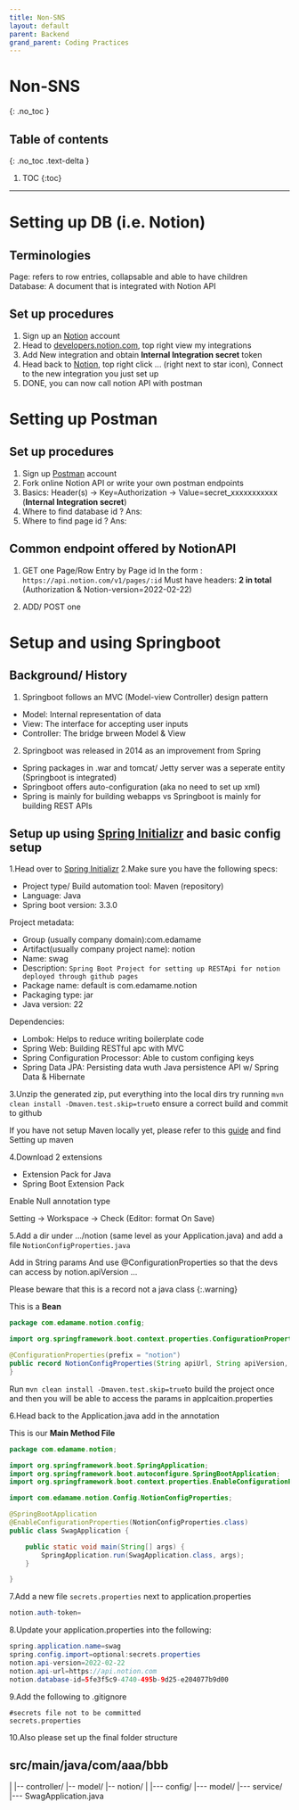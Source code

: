 ```yaml
---
title: Non-SNS
layout: default
parent: Backend 
grand_parent: Coding Practices
---
```


# Non-SNS
{: .no_toc }

## Table of contents
{: .no_toc .text-delta }

1. TOC
{:toc}

---

# Setting up DB (i.e. Notion)

## Terminologies
Page: refers to row entries, collapsable and able to have children <br/>
Database: A document that is integrated with Notion API

## Set up procedures
1. Sign up an [Notion](https://www.notion.so) account
2. Head to [developers.notion.com](https://developers.notion.com), top right view my integrations
3. Add New integration and obtain **Internal Integration secret** token
4. Head back to [Notion](https://www.notion.so), top right click ... (right next to star icon), Connect to the new integration you just set up
5. DONE, you can now call notion API with postman

# Setting up Postman

## Set up procedures
1. Sign up [Postman](https://www.postman.com/downloads/) account
2. Fork online Notion API or write your own postman endpoints
3. Basics: Header(s) -> Key=Authorization -> Value=secret_xxxxxxxxxxx <br/> (**Internal Integration secret**)
4. Where to find database id ? Ans: 
5. Where to find page id ? Ans:

## Common endpoint offered by NotionAPI
1. GET one Page/Row Entry by Page id
In the form : `https://api.notion.com/v1/pages/:id`
Must have headers: **2 in total** (Authorization & Notion-version=2022-02-22)

2. ADD/ POST one

# Setup and using Springboot

## Background/ History
1. Springboot follows an MVC (Model-view Controller) design pattern
- Model: Internal representation of data
- View: The interface for accepting user inputs
- Controller: The bridge brween Model & View

2. Springboot was released in 2014 as an improvement from Spring
- Spring packages in .war and tomcat/ Jetty server was a seperate entity (Springboot is integrated)
- Springboot offers auto-configuration (aka no need to set up xml)
- Spring is mainly for building webapps vs Springboot is mainly for building REST APIs

## Setup up using [Spring Initializr](https://start.spring.io) and basic config setup
1.Head over to [Spring Initializr](https://start.spring.io)
2.Make sure you have the following specs:
- Project type/ Build automation tool: Maven (repository)
- Language: Java
- Spring boot version: 3.3.0

Project metadata:

- Group (usually company domain):com.edamame
- Artifact(usually company project name): notion
- Name: swag
- Description: `Spring Boot Project for setting up RESTApi for notion deployed through github pages`
- Package name: default is com.edamame.notion 
- Packaging type: jar
- Java version: 22


Dependencies:

- Lombok: Helps to reduce writing boilerplate code
- Spring Web: Building RESTful apc with MVC
- Spring Configuration Processor: Able to custom configing keys
- Spring Data JPA: Persisting data wuth Java persistence API w/ Spring Data & Hibernate 

3.Unzip the generated zip, put everything into the local dirs try running `mvn clean install -Dmaven.test.skip=true`to ensure a correct build and commit to github

If you have not setup Maven locally yet, please refer to this [guide](/docs/coding-practices/Terminal/My-attempts-and-notes/My-attempts-and-notes.md) and find Setting up maven

4.Download 2 extensions
- Extension Pack for Java
- Spring Boot Extension Pack

Enable Null annotation type

Setting -> Workspace -> Check (Editor: format On Save)

5.Add a dir under .../notion (same level as your Application.java)
and add a file `NotionConfigProperties.java`

Add in String params
And use @ConfigurationProperties so that the devs can access by notion.apiVersion ...

Please beware that this is a record not a java class
{:.warning}

This is a **Bean**

```java
package com.edamame.notion.config;

import org.springframework.boot.context.properties.ConfigurationProperties;

@ConfigurationProperties(prefix = "notion")
public record NotionConfigProperties(String apiUrl, String apiVersion, String authToken, String databaseId) {
}

```

Run `mvn clean install -Dmaven.test.skip=true`to build the project once and then you will be able to access the params in applcaition.properties

6.Head back to the Application.java
add in the annotation

This is our **Main Method File**

```java
package com.edamame.notion;

import org.springframework.boot.SpringApplication;
import org.springframework.boot.autoconfigure.SpringBootApplication;
import org.springframework.boot.context.properties.EnableConfigurationProperties;

import com.edamame.notion.Config.NotionConfigProperties;

@SpringBootApplication
@EnableConfigurationProperties(NotionConfigProperties.class)
public class SwagApplication {

	public static void main(String[] args) {
		SpringApplication.run(SwagApplication.class, args);
	}

}

```

7.Add a new file `secrets.properties` next to application.properties
```java
notion.auth-token=
```

8.Update your application.properties into the following:

```java
spring.application.name=swag
spring.config.import=optional:secrets.properties
notion.api-version=2022-02-22
notion.api-url=https://api.notion.com
notion.database-id=5fe3f5c9-4740-495b-9d25-e204077b9d00
```

9.Add the following to .gitignore

```
#secrets file not to be committed
secrets.properties
```

10.Also please set up the final folder structure

src/main/java/com/aaa/bbb
------------------------------
|
|-- controller/
|-- model/
|-- notion/
    |
    |--- config/
    |--- model/
    |--- service/
    |--- SwagApplication.java


